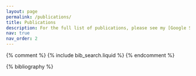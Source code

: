 ```yaml
---
layout: page
permalink: /publications/
title: Publications
description: For the full list of publications, please see my [Google Scholar](https://scholar.google.com/citations?user=YRe0ruYAAAAJ&hl=en) profile. The publications below are listed in author order, with my name underlined to indicate my contribution.
nav: true
nav_order: 2
---
```


<!-- _pages/publications.md -->

<!-- Bibsearch Feature -->

{% comment %}
{% include bib_search.liquid %}
{% endcomment %}

<div class="publications">

{% bibliography %}

</div>
